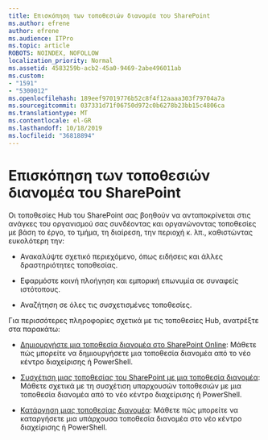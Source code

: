 ```yaml
---
title: Επισκόπηση των τοποθεσιών διανομέα του SharePoint
ms.author: efrene
author: efrene
ms.audience: ITPro
ms.topic: article
ROBOTS: NOINDEX, NOFOLLOW
localization_priority: Normal
ms.assetid: 4583259b-acb2-45a0-9469-2abe496011ab
ms.custom:
- "1591"
- "5300012"
ms.openlocfilehash: 189eef97019776b52c8f4f12aaaa303f79704a7a
ms.sourcegitcommit: 037331d71f06750d972c0b6278b23bb15c4806ca
ms.translationtype: MT
ms.contentlocale: el-GR
ms.lasthandoff: 10/18/2019
ms.locfileid: "36818894"
---
```

# <a name="sharepoint-hub-sites-overview"></a>Επισκόπηση των τοποθεσιών διανομέα του SharePoint

Οι τοποθεσίες Hub του SharePoint σας βοηθούν να ανταποκρίνεται στις ανάγκες του οργανισμού σας συνδέοντας και οργανώνοντας τοποθεσίες με βάση το έργο, το τμήμα, τη διαίρεση, την περιοχή κ. λπ., καθιστώντας ευκολότερη την:

- Ανακαλύψτε σχετικό περιεχόμενο, όπως ειδήσεις και άλλες δραστηριότητες τοποθεσίας.

- Εφαρμόστε κοινή πλοήγηση και εμπορική επωνυμία σε συναφείς ιστότοπους. 

- Αναζήτηση σε όλες τις συσχετισμένες τοποθεσίες.

Για περισσότερες πληροφορίες σχετικά με τις τοποθεσίες Hub, ανατρέξτε στα παρακάτω:
- [Δημιουργήστε μια τοποθεσία διανομέα στο SharePoint Online](https://docs.microsoft.com/sharepoint/create-hub-site): Μάθετε πώς μπορείτε να δημιουργήσετε μια τοποθεσία διανομέα από το νέο κέντρο διαχείρισης ή PowerShell.

- [Συσχέτιση μιας τοποθεσίας του SharePoint με μια τοποθεσία διανομέα](https://support.office.com/article/associate-a-sharepoint-site-with-a-hub-site-ae0009fd-af04-4d3d-917d-88edb43efc05): Μάθετε σχετικά με τη συσχέτιση υπαρχουσών τοποθεσιών με μια τοποθεσία διανομέα από το νέο κέντρο διαχείρισης ή PowerShell.

- [Κατάργηση μιας τοποθεσίας διανομέα](https://docs.microsoft.com/sharepoint/remove-hub-site): Μάθετε πώς μπορείτε να καταργήσετε μια υπάρχουσα τοποθεσία διανομέα στο νέο κέντρο διαχείρισης ή PowerShell.

